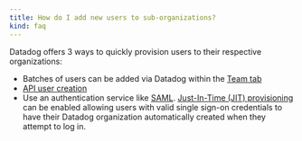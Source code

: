 ```yaml
---
title: How do I add new users to sub-organizations?
kind: faq
---
```


Datadog offers 3 ways to quickly provision users to their respective organizations:

* Batches of users can be added via Datadog within the [Team tab][1]
* [API user creation][2]
* Use an authentication service like [SAML][3]. [Just-In-Time (JIT) provisioning][4] can be enabled allowing users with valid single sign-on credentials to have their Datadog organization automatically created when they attempt to log in.

[1]: /account_management/team
[2]: /api/#user
[3]: /account_management/saml
[4]: /account_management/saml/#just-in-time-provisioning-jit-provisioning
